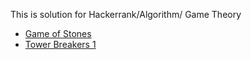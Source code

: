 This is solution for Hackerrank/Algorithm/ Game Theory

* [Game of Stones](https://www.hackerrank.com/challenges/game-of-stones-1/problem)
* [Tower Breakers 1](https://www.hackerrank.com/challenges/tower-breakers-1/problem)
